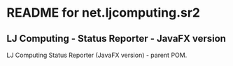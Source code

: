 README for net.ljcomputing.sr2
===============================================

LJ Computing - Status Reporter - JavaFX version
----------------------------------------------------

LJ Computing Status Reporter (JavaFX version) - parent POM.
